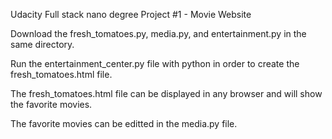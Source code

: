Udacity Full stack nano degree Project #1 - Movie Website

Download the fresh_tomatoes.py, media.py, and entertainment.py in the same directory. 

Run the entertainment_center.py file with python in order to create the fresh_tomatoes.html file.

The fresh_tomatoes.html file can be displayed in any browser and will show the favorite movies.

The favorite movies can be editted in the media.py file.


